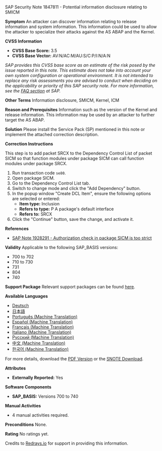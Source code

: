 SAP Security Note 1847811 - Potential information disclosure relating to SMICM

**Symptom**
An attacker can discover information relating to release information and system information. This information could be used to allow the attacker to specialize their attacks against the AS ABAP and the Kernel.

**CVSS Information**
- **CVSS Base Score:** 3.5
- **CVSS Base Vector:** AV:N/AC:M/AU:S/C:P/I:N/A:N

*SAP provides this CVSS base score as an estimate of the risk posed by the issue reported in this note. This estimate does not take into account your own system configuration or operational environment. It is not intended to replace any risk assessments you are advised to conduct when deciding on the applicability or priority of this SAP security note. For more information, see the [FAQ section](https://service.sap.com/securitynotes/) at SAP.*

**Other Terms**
Information disclosure, SMICM, Kernel, ICM

**Reason and Prerequisites**
Information such as the version of the Kernel and release information. This information may be used by an attacker to further target the AS ABAP.

**Solution**
Please install the Service Pack (SP) mentioned in this note or implement the attached correction description.

**Correction Instructions**

This step is to add packet SRCX to the Dependency Control List of packet SICM so that function modules under package SICM can call function modules under package SRCX.

1. Run transaction code `se80`.
2. Open package SICM.
3. Go to the Dependency Control List tab.
4. Switch to change mode and click the "Add Dependency" button.
5. In the popup window "Create DCL Item", ensure the following options are selected or entered:
    - **Item type:** Inclusion
    - **Refers to type:** P A package's default interface
    - **Refers to:** SRCX
6. Click the "Continue" button, save the change, and activate it.

**References**
- [SAP Note 1928291 - Authorization check in package SICM is too strict](https://me.sap.com/notes/1928291)

**Validity**
Applicable to the following SAP_BASIS versions:
- 700 to 702
- 710 to 730
- 731
- 804
- 740

**Support Package**
Relevant support packages can be found [here](https://me.sap.com/supportpackage/SAPKB70030).

**Available Languages**
- [Deutsch](https://me.sap.com/notes/0001847811/D)
- [日本語](https://me.sap.com/notes/0001847811/J)
- [Português (Machine Translation)](https://me.sap.com/notes/0001847811/P)
- [Español (Machine Translation)](https://me.sap.com/notes/0001847811/S)
- [Français (Machine Translation)](https://me.sap.com/notes/0001847811/F)
- [Italiano (Machine Translation)](https://me.sap.com/notes/0001847811/I)
- [Русский (Machine Translation)](https://me.sap.com/notes/0001847811/R)
- [中文 (Machine Translation)](https://me.sap.com/notes/0001847811/1)
- [한국어 (Machine Translation)](https://me.sap.com/notes/0001847811/3)

For more details, download the [PDF Version](https://userapps.support.sap.com/sap/support/sfm/notes/print/0001847811?language=en-US&token=CA64D10E49F6F12E3FB65BC57C014630) or the [SNOTE Download](https://notesdownloads.sap.com/note/0040000010922872017).

**Attributes**
- **Externally Reported:** Yes

**Software Components**
- **SAP_BASIS:** Versions 700 to 740

**Manual Activities**
- 4 manual activities required.

**Preconditions**
None.

**Rating**
No ratings yet.

Credits to [Redrays.io](https://redrays.io) for support in providing this information.